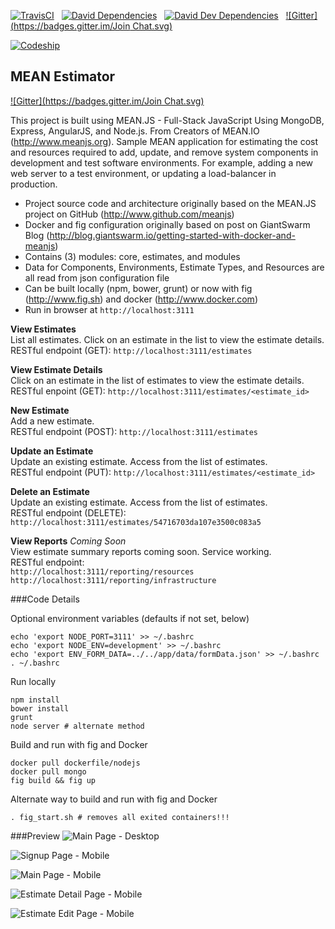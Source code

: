 [![TravisCI](https://travis-ci.org/garystafford/mean-estimator.svg?branch=master)](https://travis-ci.org/garystafford/mean-estimator)&nbsp;&nbsp;
[![David Dependencies](https://david-dm.org/garystafford/mean-estimator.png)](https://david-dm.org/garystafford/mean-estimator)&nbsp;&nbsp;
[![David Dev Dependencies](https://david-dm.org/garystafford/mean-estimator/dev-status.png)](https://david-dm.org/garystafford/mean-estimator#info=devDependencies)&nbsp;&nbsp;
[![Gitter](https://badges.gitter.im/Join Chat.svg)](https://gitter.im/garystafford/mean-estimator?utm_source=badge&utm_medium=badge&utm_campaign=pr-badge&utm_content=badge)&nbsp;&nbsp;

[![Codeship](https://codeship.com/projects/ffb358c0-4ab8-0132-efcb-7aa9472b8ea5/status)](https://codeship.com/projects/46419)

## MEAN Estimator
[![Gitter](https://badges.gitter.im/Join Chat.svg)](https://gitter.im/garystafford/mean-estimator?utm_source=badge&utm_medium=badge&utm_campaign=pr-badge&utm_content=badge)

This project is built using MEAN.JS - Full-Stack JavaScript Using MongoDB, Express, AngularJS, and Node.js. 
From Creators of MEAN.IO (<http://www.meanjs.org>). Sample MEAN application for estimating the cost and resources
required to add, update, and remove system components in development and test software environments.
For example, adding a new web server to a test environment, or updating a load-balancer in production.

* Project source code and architecture originally based on the MEAN.JS project on GitHub (<http://www.github.com/meanjs>)
* Docker and fig configuration originally based on post on GiantSwarm Blog (<http://blog.giantswarm.io/getting-started-with-docker-and-meanjs>)
* Contains (3) modules: core, estimates, and modules
* Data for Components, Environments, Estimate Types, and Resources are all read from json configuration file
* Can be built locally (npm, bower, grunt) or now with fig (<http://www.fig.sh>) and docker (<http://www.docker.com>)
* Run in browser at `http://localhost:3111`

**View Estimates**  
List all estimates. Click on an estimate in the list to view the estimate details.  
RESTful endpoint (GET): `http://localhost:3111/estimates`

**View Estimate Details**  
Click on an estimate in the list of estimates to view the estimate details.  
RESTful enpoint (GET): `http://localhost:3111/estimates/<estimate_id>`

**New Estimate**  
Add a new estimate.  
RESTful endpoint (POST): `http://localhost:3111/estimates`

**Update an Estimate**  
Update an existing estimate. Access from the list of estimates.  
RESTful endpoint (PUT): `http://localhost:3111/estimates/<estimate_id>`

**Delete an Estimate**  
Update an existing estimate. Access from the list of estimates.  
RESTful endpoint (DELETE): `http://localhost:3111/estimates/54716703da107e3500c083a5`

**View Reports** _Coming Soon_  
View estimate summary reports coming soon. Service working.  
RESTful endpoint:  
`http://localhost:3111/reporting/resources`
`http://localhost:3111/reporting/infrastructure`

###Code Details

Optional environment variables (defaults if not set, below)
```
echo 'export NODE_PORT=3111' >> ~/.bashrc
echo 'export NODE_ENV=development' >> ~/.bashrc
echo 'export ENV_FORM_DATA=../../app/data/formData.json' >> ~/.bashrc
. ~/.bashrc
```

Run locally
```
npm install
bower install
grunt
node server # alternate method
```

Build and run with fig and Docker
```
docker pull dockerfile/nodejs
docker pull mongo
fig build && fig up
```
Alternate way to build and run with fig and Docker
```
. fig_start.sh # removes all exited containers!!!
```

###Preview
![Main Page - Desktop](https://github.com/garystafford/mean-estimator/blob/master/images/main_page.png?raw=true)

![Signup Page - Mobile](https://github.com/garystafford/mean-estimator/blob/master/images/signup_mobile.png?raw=true)

![Main Page - Mobile](https://github.com/garystafford/mean-estimator/blob/master/images/main_page_mobile.png?raw=true)

![Estimate Detail Page - Mobile](https://github.com/garystafford/mean-estimator/blob/master/images/estimate_detail_mobile.png?raw=true)

![Estimate Edit Page - Mobile](https://github.com/garystafford/mean-estimator/blob/master/images/edit_estimate_mobile.png?raw=true)

